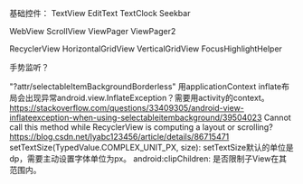 

基础控件：
TextView
EditText
TextClock
Seekbar


WebView
ScrollView
ViewPager
ViewPager2


RecyclerView
HorizontalGridView
VerticalGridView
FocusHighlightHelper


手势监听？



"?attr/selectableItemBackgroundBorderless" 用applicationContext inflate布局会出现异常android.view.InflateException？需要用activity的context。https://stackoverflow.com/questions/33409305/android-view-inflateexception-when-using-selectableitembackground/39504023
Cannot call this method while RecyclerView is computing a layout or scrolling? https://blog.csdn.net/lyabc123456/article/details/86715471
setTextSize(TypedValue.COMPLEX_UNIT_PX, size): setTextSize默认的单位是dp，需要主动设置字体单位为px。
android:clipChildren: 是否限制子View在其范围内。




